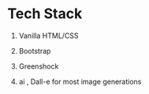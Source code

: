 # Tech Stack

1. Vanilla HTML/CSS
2. Bootstrap
3. Greenshock

4. ai , Dall-e for most image generations
